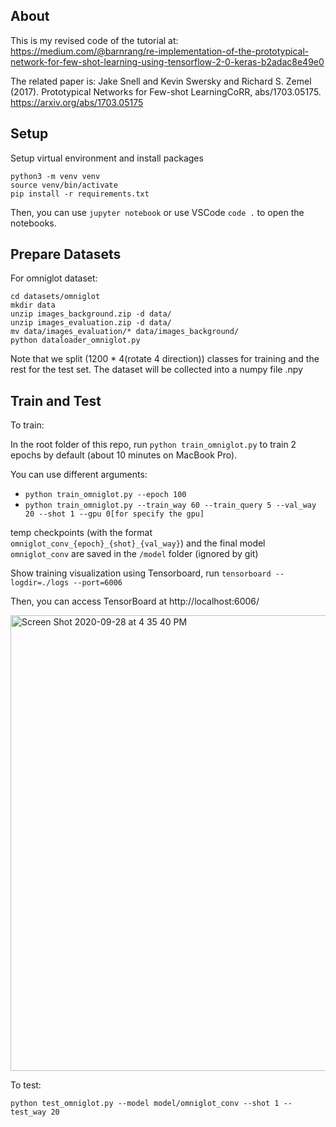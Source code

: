## About

This is my revised code of the tutorial at: https://medium.com/@barnrang/re-implementation-of-the-prototypical-network-for-few-shot-learning-using-tensorflow-2-0-keras-b2adac8e49e0

The related paper is: Jake Snell and Kevin Swersky and Richard S. Zemel (2017). Prototypical Networks for Few-shot LearningCoRR, abs/1703.05175. https://arxiv.org/abs/1703.05175
## Setup

Setup virtual environment and install packages

```
python3 -m venv venv
source venv/bin/activate
pip install -r requirements.txt
```
Then, you can use `jupyter notebook` or use VSCode `code .` to open the notebooks.

## Prepare Datasets

For omniglot dataset:

```
cd datasets/omniglot
mkdir data
unzip images_background.zip -d data/
unzip images_evaluation.zip -d data/
mv data/images_evaluation/* data/images_background/
python dataloader_omniglot.py
```

Note that we split (1200 * 4(rotate 4 direction)) classes for training and the rest for the test set. The dataset will be collected into a numpy file .npy

## Train and Test

To train:

In the root folder of this repo, run `python train_omniglot.py` to train 2 epochs by default (about 10 minutes on MacBook Pro). 

You can use different arguments:

- `python train_omniglot.py --epoch 100`
- `python train_omniglot.py --train_way 60 --train_query 5 --val_way 20 --shot 1 --gpu 0[for specify the gpu]`

temp checkpoints (with the format `omniglot_conv_{epoch}_{shot}_{val_way}`) and the final model `omniglot_conv` are saved in the `/model` folder (ignored by git)

Show training visualization using Tensorboard, run `tensorboard --logdir=./logs --port=6006`

Then, you can access TensorBoard at http://localhost:6006/

<img width="729" alt="Screen Shot 2020-09-28 at 4 35 40 PM" src="https://user-images.githubusercontent.com/595772/94483335-b2c01b80-01a8-11eb-852c-b204fca31a10.png">

To test: 

`python test_omniglot.py --model model/omniglot_conv --shot 1 --test_way 20`


